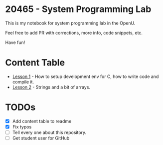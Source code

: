 20465 - System Programming Lab
===========
This is my notebook for system programming lab in the OpenU.

Feel free to add PR with corrections, more info, code snippets, etc.

Have fun!

# Content Table
* [Lesson 1](/2018-03-06-Lesson-1/readme.md) - How to setup development env for C, how to write code and compile it.
* [Lesson 2](/2018-03-20-Lesson-2/readme.md) - Strings and a bit of arrays.

# TODOs
* [x] Add content table to readme
* [x] Fix typos
* [ ] Tell every one about this repository.
* [ ] Get student user for GitHub
